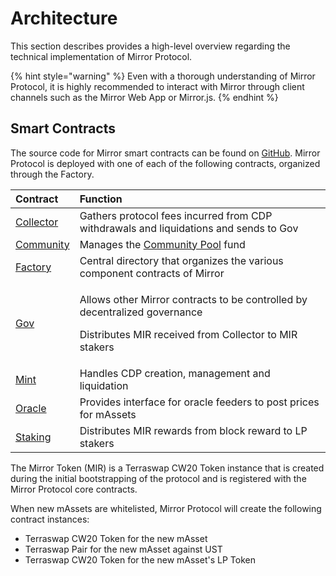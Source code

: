 # Architecture

This section describes provides a high-level overview regarding the technical implementation of Mirror Protocol.

{% hint style="warning" %}
Even with a thorough understanding of Mirror Protocol, it is highly recommended to interact with Mirror through client channels such as the Mirror Web App or Mirror.js.
{% endhint %}

## Smart Contracts

The source code for Mirror smart contracts can be found on [GitHub](https://github.com/Mirror-Protocol/mirror-contracts). Mirror Protocol is deployed with one of each of the following contracts, organized through the Factory.

<table>
  <thead>
    <tr>
      <th style="text-align:left">Contract</th>
      <th style="text-align:left">Function</th>
    </tr>
  </thead>
  <tbody>
    <tr>
      <td style="text-align:left"><a href="contracts/collector.md">Collector</a>
      </td>
      <td style="text-align:left">Gathers protocol fees incurred from CDP withdrawals and liquidations and
        sends to Gov</td>
    </tr>
    <tr>
      <td style="text-align:left"><a href="contracts/community.md">Community</a>
      </td>
      <td style="text-align:left">Manages the <a href="protocol/governance.md#community-pool">Community Pool</a> fund</td>
    </tr>
    <tr>
      <td style="text-align:left"><a href="contracts/factory.md">Factory</a>
      </td>
      <td style="text-align:left">Central directory that organizes the various component contracts of Mirror</td>
    </tr>
    <tr>
      <td style="text-align:left"><a href="contracts/gov.md">Gov</a>
      </td>
      <td style="text-align:left">
        <p>Allows other Mirror contracts to be controlled by decentralized governance</p>
        <p>Distributes MIR received from Collector to MIR stakers</p>
      </td>
    </tr>
    <tr>
      <td style="text-align:left"><a href="contracts/mint.md">Mint</a>
      </td>
      <td style="text-align:left">Handles CDP creation, management and liquidation</td>
    </tr>
    <tr>
      <td style="text-align:left"><a href="contracts/oracle.md">Oracle</a>
      </td>
      <td style="text-align:left">Provides interface for oracle feeders to post prices for mAssets</td>
    </tr>
    <tr>
      <td style="text-align:left"><a href="contracts/staking.md">Staking</a>
      </td>
      <td style="text-align:left">Distributes MIR rewards from block reward to LP stakers</td>
    </tr>
  </tbody>
</table>

The Mirror Token \(MIR\) is a Terraswap CW20 Token instance that is created during the initial bootstrapping of the protocol and is registered with the Mirror Protocol core contracts.

When new mAssets are whitelisted, Mirror Protocol will create the following contract instances:

* Terraswap CW20 Token for the new mAsset
* Terraswap Pair for the new mAsset against UST
* Terraswap CW20 Token for the new mAsset's LP Token

